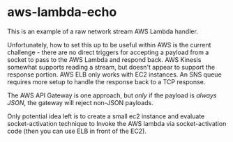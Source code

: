# aws-lambda-echo

This is an example of a raw network stream AWS Lambda handler.  

Unfortunately, how to set this up to be useful within AWS is the current challenge - there are no direct triggers for accepting a payload from a socket to pass to the AWS Lambda and respond back.  AWS Kinesis somewhat supports reading a stream, but doesn't appear to support the response portion.  AWS ELB only works with EC2 instances.  An SNS queue requires more setup to handle the response back to a TCP response.

The AWS API Gateway is one approach, but *only* if the payload is *always JSON*, the gateway will reject non-JSON payloads.

Only potential idea left is to create a small ec2 instance and evaluate socket-activation technique to Invoke the AWS lambda via socket-activation code (then you can use ELB in front of the EC2).
